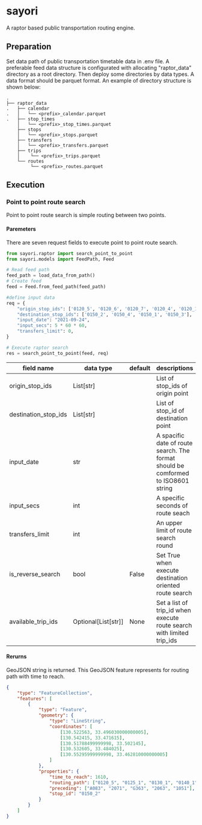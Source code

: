 # sayori

A raptor based public transportation routing engine.

## Preparation

Set data path of public transportation timetable data in .env file.
A preferable feed data structure is configurated with allocating "raptor_data" directory as a root directory.
Then deploy some directories by data types. A data format should be parquet format. 
An example of directory structure is shown below:

```
.
├── raptor_data
.   ├── calendar
.   │   └── <prefix>_calendar.parquet
.   ├── stop_times
    │   └── <prefix>_stop_times.parquet
    ├── stops
    │   └── <prefix>_stops.parquet
    ├── transfers
    │   └── <prefix>_transfers.parquet
    ├── trips
    │    └── <prefix>_trips.parquet
    └── routes
         └── <prefix>_routes.parquet
```

## Execution

### Point to point route search

Point to point route search is simple routing between two points. 

#### Paremeters

There are seven request fields to execute point to point route search. 

```python
from sayori.raptor import search_point_to_point
from sayori.models import FeedPath, Feed

# Read feed path
feed_path = load_data_from_path()
# Create feed
feed = Feed.from_feed_path(feed_path)

#define input data
req = {
    "origin_stop_ids": ['0120_5', '0120_6', '0120_7', '0120_4', '0120_1'],
    "destination_stop_ids": ['0150_2', '0150_4', '0150_1', '0150_3'],
    "input_date": "2021-09-24",
    "input_secs": 5 * 60 * 60,
    "transfers_limit": 0,
}

# Execute raptor search
res = search_point_to_point(feed, req)
```

| field name | data type | default | descriptions |
|----|----|----|----|
| origin_stop_ids | List[str] | | List of stop_ids of origin point |
| destination_stop_ids | List[str] | | List of stop_id of destination point |
| input_date | str | | A spacific date of route search. The format should be comformed to ISO8601 string |
| input_secs | int | | A specific seconds of route seach |
| transfers_limit | int | | An upper limit of route search round |
| is_reverse_search | bool | False | Set True when execute destination oriented route search |
| available_trip_ids | Optional[List[str]] | None | Set a list of trip_id when execute route search with limited trip_ids |

#### Rerurns

GeoJSON string is returned. This GeoJSON feature represents for routing path with time to reach.

```json
{
    "type": "FeatureCollection", 
    "features": [
        {
            "type": "Feature", 
            "geometry": {
                "type": "LineString", 
                "coordinates": [
                    [130.522563, 33.496030000000005], 
                    [130.542415, 33.471615], 
                    [130.51788499999998, 33.502145], 
                    [130.532605, 33.484025], 
                    [130.55295999999998, 33.462810000000005]
                ]
            }, 
            "properties": {
                "time_to_reach": 1610, 
                "routing_path": ["0120_5", "0125_1", "0130_1", "0140_1", "0150_2"], 
                "preceding": ["A083", "2071", "G363", "2063", "1051"], 
                "stop_id": "0150_2"
            }
        }
    ]
}
```